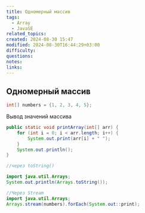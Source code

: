 ```yaml
---
title: Одномерный массив
tags:
  - Array
  - JavaSE
related_topics: 
created: 2024-08-30 15:47
modified: 2024-08-30T16:44:29+03:00
difficulty: 
questions: 
notes: 
links: 
---
```

## Одномерный массив

```java
int[] numbers = {1, 2, 3, 4, 5};
```

Вывод значений массива

```java
public static void printArray(int[] arr) {
    for (int i = 0; i < arr.length; i++) {
        System.out.print(arr[i] + " ");
    }
    System.out.println();
}

//через toString()

import java.util.Arrays;
System.out.println(Arrays.toString());

//Через Stream
import java.util.Arrays;
Arrays.stream(numbers).forEach(System.out::print);
```